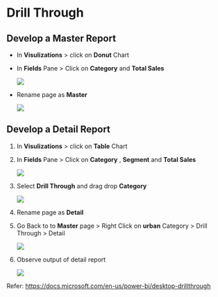 
# Drill Through

## Develop a Master Report
- In **Visulizations** > click on **Donut** Chart
- In **Fields** Pane > Click on **Category** and **Total Sales**

    ![](https://github.com/rritec/powerbi/blob/master/images/PBI_0063.png?raw=true)
    
- Rename page as **Master**
    
    ![](https://github.com/rritec/powerbi/blob/master/images/PBI_0064.png?raw=true)


## Develop a Detail Report
1. In **Visulizations** > click on **Table** Chart
1. In **Fields** Pane > Click on **Category** , **Segment** and **Total Sales**
    
    ![](https://github.com/rritec/powerbi/blob/master/images/PBI_0065.png?raw=true)
1. Select **Drill Through** and drag drop **Category**

    ![](https://github.com/rritec/powerbi/blob/master/images/PBI_0066.png?raw=true)
    
1. Rename page as **Detail**
1. Go Back to to **Master** page > Right Click on **urban** Category > Drill Through > Detail

    ![](https://github.com/rritec/powerbi/blob/master/images/PBI_0068.png?raw=true)
1. Observe output of detail report

    ![](https://github.com/rritec/powerbi/blob/master/images/PBI_0069.png?raw=true)


Refer: https://docs.microsoft.com/en-us/power-bi/desktop-drillthrough


```python

```
